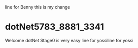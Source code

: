 line for Benny
this is my change
# dotNet5783_8881_3341
Welcome dotNet
Stage0 is very easy
line for yossiline for yossi
